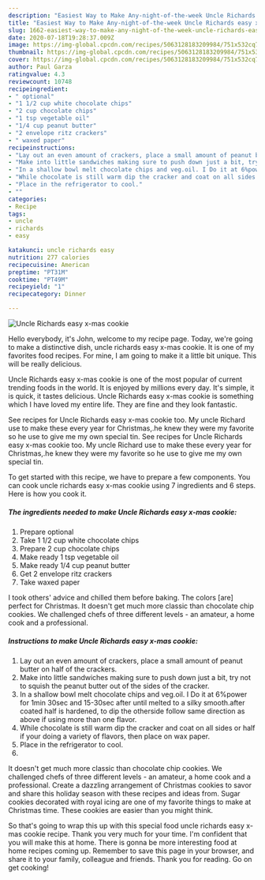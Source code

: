 ```yaml
---
description: "Easiest Way to Make Any-night-of-the-week Uncle Richards easy x-mas cookie"
title: "Easiest Way to Make Any-night-of-the-week Uncle Richards easy x-mas cookie"
slug: 1662-easiest-way-to-make-any-night-of-the-week-uncle-richards-easy-x-mas-cookie
date: 2020-07-18T19:28:37.009Z
image: https://img-global.cpcdn.com/recipes/5063128183209984/751x532cq70/uncle-richards-easy-x-mas-cookie-recipe-main-photo.jpg
thumbnail: https://img-global.cpcdn.com/recipes/5063128183209984/751x532cq70/uncle-richards-easy-x-mas-cookie-recipe-main-photo.jpg
cover: https://img-global.cpcdn.com/recipes/5063128183209984/751x532cq70/uncle-richards-easy-x-mas-cookie-recipe-main-photo.jpg
author: Paul Garza
ratingvalue: 4.3
reviewcount: 10748
recipeingredient:
- " optional"
- "1 1/2 cup white chocolate chips"
- "2 cup chocolate chips"
- "1 tsp vegetable oil"
- "1/4 cup peanut butter"
- "2 envelope ritz crackers"
- " waxed paper"
recipeinstructions:
- "Lay out an even amount of crackers, place a small amount of peanut butter on half of the crackers."
- "Make into little sandwiches making sure to push down just a bit, try not to squish the peanut butter out of the sides of the cracker."
- "In a shallow bowl melt chocolate chips and veg.oil. I Do it at 6%power for 1min 30sec and 15-30sec after until melted to a silky smooth.after coated half is hardened, to dip the otherside follow same direction as above if using more than one flavor."
- "While chocolate is still warm dip the cracker and coat on all sides or half if your doing a variety of flavors, then place on wax paper."
- "Place in the refrigerator to cool."
- ""
categories:
- Recipe
tags:
- uncle
- richards
- easy

katakunci: uncle richards easy 
nutrition: 277 calories
recipecuisine: American
preptime: "PT31M"
cooktime: "PT49M"
recipeyield: "1"
recipecategory: Dinner

---
```



![Uncle Richards easy x-mas cookie](https://img-global.cpcdn.com/recipes/5063128183209984/751x532cq70/uncle-richards-easy-x-mas-cookie-recipe-main-photo.jpg)

Hello everybody, it's John, welcome to my recipe page. Today, we're going to make a distinctive dish, uncle richards easy x-mas cookie. It is one of my favorites food recipes. For mine, I am going to make it a little bit unique. This will be really delicious.

Uncle Richards easy x-mas cookie is one of the most popular of current trending foods in the world. It is enjoyed by millions every day. It's simple, it is quick, it tastes delicious. Uncle Richards easy x-mas cookie is something which I have loved my entire life. They are fine and they look fantastic.

See recipes for Uncle Richards easy x-mas cookie too. My uncle Richard use to make these every year for Christmas,.he knew they were my favorite so he use to give me my own special tin. See recipes for Uncle Richards easy x-mas cookie too. My uncle Richard use to make these every year for Christmas,.he knew they were my favorite so he use to give me my own special tin.


To get started with this recipe, we have to prepare a few components. You can cook uncle richards easy x-mas cookie using 7 ingredients and 6 steps. Here is how you cook it.

<!--inarticleads1-->

##### The ingredients needed to make Uncle Richards easy x-mas cookie:

1. Prepare  optional
1. Take 1 1/2 cup white chocolate chips
1. Prepare 2 cup chocolate chips
1. Make ready 1 tsp vegetable oil
1. Make ready 1/4 cup peanut butter
1. Get 2 envelope ritz crackers
1. Take  waxed paper


I took others&#39; advice and chilled them before baking. The colors [are] perfect for Christmas. It doesn&#39;t get much more classic than chocolate chip cookies. We challenged chefs of three different levels - an amateur, a home cook and a professional. 

<!--inarticleads2-->

##### Instructions to make Uncle Richards easy x-mas cookie:

1. Lay out an even amount of crackers, place a small amount of peanut butter on half of the crackers.
1. Make into little sandwiches making sure to push down just a bit, try not to squish the peanut butter out of the sides of the cracker.
1. In a shallow bowl melt chocolate chips and veg.oil. I Do it at 6%power for 1min 30sec and 15-30sec after until melted to a silky smooth.after coated half is hardened, to dip the otherside follow same direction as above if using more than one flavor.
1. While chocolate is still warm dip the cracker and coat on all sides or half if your doing a variety of flavors, then place on wax paper.
1. Place in the refrigerator to cool.
1. 


It doesn&#39;t get much more classic than chocolate chip cookies. We challenged chefs of three different levels - an amateur, a home cook and a professional. Create a dazzling arrangement of Christmas cookies to savor and share this holiday season with these recipes and ideas from. Sugar cookies decorated with royal icing are one of my favorite things to make at Christmas time. These cookies are easier than you might think. 

So that's going to wrap this up with this special food uncle richards easy x-mas cookie recipe. Thank you very much for your time. I'm confident that you will make this at home. There is gonna be more interesting food at home recipes coming up. Remember to save this page in your browser, and share it to your family, colleague and friends. Thank you for reading. Go on get cooking!
